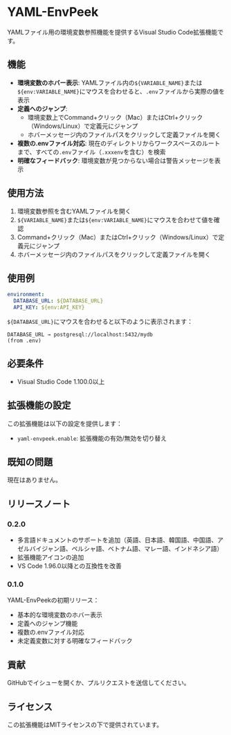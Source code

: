 # YAML-EnvPeek

YAMLファイル用の環境変数参照機能を提供するVisual Studio Code拡張機能です。

## 機能

- **環境変数のホバー表示**: YAMLファイル内の`${VARIABLE_NAME}`または`${env:VARIABLE_NAME}`にマウスを合わせると、`.env`ファイルから実際の値を表示
- **定義へのジャンプ**: 
  - 環境変数上でCommand+クリック（Mac）またはCtrl+クリック（Windows/Linux）で定義元にジャンプ
  - ホバーメッセージ内のファイルパスをクリックして定義ファイルを開く
- **複数の.envファイル対応**: 現在のディレクトリからワークスペースのルートまで、すべての`.env`ファイル（`.xxxenv`を含む）を検索
- **明確なフィードバック**: 環境変数が見つからない場合は警告メッセージを表示

## 使用方法

1. 環境変数参照を含むYAMLファイルを開く
2. `${VARIABLE_NAME}`または`${env:VARIABLE_NAME}`にマウスを合わせて値を確認
3. Command+クリック（Mac）またはCtrl+クリック（Windows/Linux）で定義元にジャンプ
4. ホバーメッセージ内のファイルパスをクリックして定義ファイルを開く

## 使用例

```yaml
environment:
  DATABASE_URL: ${DATABASE_URL}
  API_KEY: ${env:API_KEY}
```

`${DATABASE_URL}`にマウスを合わせると以下のように表示されます：
```
DATABASE_URL → postgresql://localhost:5432/mydb
(from .env)
```

## 必要条件

- Visual Studio Code 1.100.0以上

## 拡張機能の設定

この拡張機能は以下の設定を提供します：

* `yaml-envpeek.enable`: 拡張機能の有効/無効を切り替え

## 既知の問題

現在はありません。

## リリースノート

### 0.2.0

- 多言語ドキュメントのサポートを追加（英語、日本語、韓国語、中国語、アゼルバイジャン語、ペルシャ語、ベトナム語、マレー語、インドネシア語）
- 拡張機能アイコンの追加
- VS Code 1.96.0以降との互換性を改善

### 0.1.0

YAML-EnvPeekの初期リリース：
- 基本的な環境変数のホバー表示
- 定義へのジャンプ機能
- 複数の.envファイル対応
- 未定義変数に対する明確なフィードバック

## 貢献

GitHubでイシューを開くか、プルリクエストを送信してください。

## ライセンス

この拡張機能はMITライセンスの下で提供されています。 